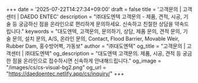+++
date = '2025-07-22T14:27:34+09:00'
draft = false
title = '고객문의 | 고객센터 | DAEDO ENTEC'
description = "㈜대도엔텍 고객문의 - 제품, 견적, 시공, 기술 등 궁금하신 점을 온라인으로 편리하게 문의하세요. 신속하고 친절한 상담을 약속드립니다."
keywords = "대도엔텍, 고객문의, 문의하기, 상담, 제품 문의, 견적 문의, 기술 문의, 설치 문의, A/S, 온라인 문의, Contact, Flood Barrier, Movable Weir, Rubber Dam, 홍수방어벽, 가동보"
author = "㈜대도엔텍"
og_title = "고객문의 | 고객센터 | ㈜대도엔텍"
og_description = "대도엔텍 고객문의. 제품, 시공, 견적 등 궁금한 점을 온라인으로 접수하시면 신속하게 안내해드립니다."
og_image = "/images/cs/cs-visual-bg2.png"
og_url = "https://daedoentec.netlify.app/cs/inquiry/"
+++

